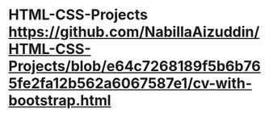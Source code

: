 # HTML-CSS-Projects <https://github.com/NabillaAizuddin/HTML-CSS-Projects/blob/e64c7268189f5b6b765fe2fa12b562a6067587e1/cv-with-bootstrap.html>
